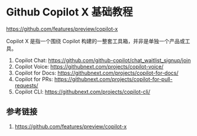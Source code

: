 # Github Copilot X 基础教程

https://github.com/features/preview/copilot-x

Copilot X 是指一个围绕 Copilot 构建的一整套工具箱，并非是单独一个产品或工具。

1. Copilot Chat: https://github.com/github-copilot/chat_waitlist_signup/join
2. Copilot Voice: https://githubnext.com/projects/copilot-voice/
3. Copilot for Docs: https://githubnext.com/projects/copilot-for-docs/
4. Copilot for PRs: https://githubnext.com/projects/copilot-for-pull-requests/
5. Copilot CLI: https://githubnext.com/projects/copilot-cli/

## 参考链接

1. https://github.com/features/preview/copilot-x